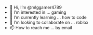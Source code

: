 - 👋 Hi, I’m @mlggamer4789
- 👀 I’m interested in ... gaming
- 🌱 I’m currently learning ... how to code
- 💞️ I’m looking to collaborate on ... roblox
- 📫 How to reach me ... by email

<!---
mlggamer4789/mlggamer4789 is a ✨ special ✨ repository because its `README.md` (this file) appears on your GitHub profile.
You can click the Preview link to take a look at your changes.
--->
